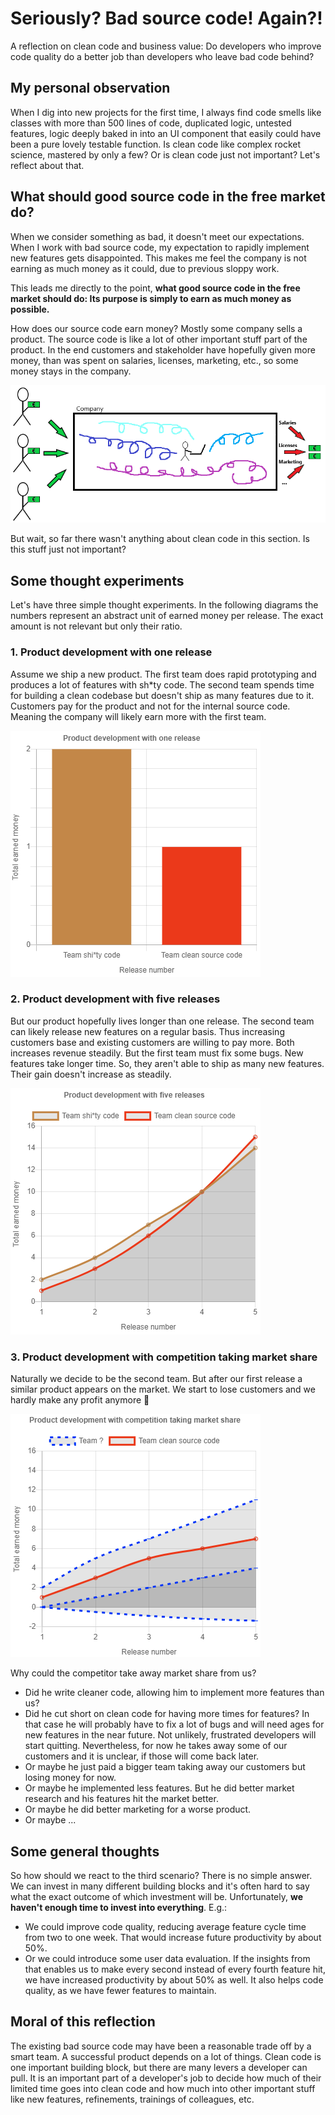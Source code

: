 # Seriously? Bad source code! Again?!

A reflection on clean code and business value: Do developers who improve code quality do a better job than developers who leave bad code behind?

## My personal observation

When I dig into new projects for the first time, I always find code smells like classes with more than 500 lines of code, duplicated logic, untested features, logic deeply baked in into an UI component that easily could have been a pure lovely testable function. Is clean code like complex rocket science, mastered by only a few? Or is clean code just not important? Let's reflect about that.

## What should good source code in the free market do?

When we consider something as bad, it doesn't meet our expectations. When I work with bad source code, my expectation to rapidly implement new features gets disappointed. This makes me feel the company is not earning as much money as it could, due to previous sloppy work.

This leads me directly to the point, **what good source code in the free market should do: Its purpose is simply to earn as much money as possible.**

How does our source code earn money? Mostly some company sells a product. The source code is like a lot of other important stuff part of the product. In the end customers and stakeholder have hopefully given more money, than was spent on salaries, licenses, marketing, etc., so some money stays in the company.

![code2money.png](./code2money.png)

But wait, so far there wasn't anything about clean code in this section. Is this stuff just not important?

## Some thought experiments

Let's have three simple thought experiments. In the following diagrams the numbers represent an abstract unit of earned money per release. The exact amount is not relevant but only their ratio.

### 1. Product development with one release

Assume we ship a new product. The first team does rapid prototyping and produces a lot of features with sh\*ty code. The second team spends time for building a clean codebase but doesn't ship as many features due to it. Customers pay for the product and not for the internal source code. Meaning the company will likely earn more with the first team.

![fstThoughtExperiments.png](./thoughtExperimentCharts/screenshots/fstThoughtExperiments.png)

### 2. Product development with five releases

But our product hopefully lives longer than one release. The second team can likely release new features on a regular basis. Thus increasing customers base and existing customers are willing to pay more. Both increases revenue steadily. But the first team must fix some bugs. New features take longer time. So, they aren't able to ship as many new features. Their gain doesn't increase as steadily.

![sndThoughtExperiments.png](./thoughtExperimentCharts/screenshots/sndThoughtExperiments.png)

### 3. Product development with competition taking market share

Naturally we decide to be the second team. But after our first release a similar product appears on the market. We start to lose customers and we hardly make any profit anymore 🤯 

![thrdThoughtExperiments.png](./thoughtExperimentCharts/screenshots/thrdThoughtExperiments.png)

Why could the competitor take away market share from us?

- Did he write cleaner code, allowing him to implement more features than us?
- Did he cut short on clean code for having more times for features? In that case he will probably have to fix a lot of bugs and will need ages for new features in the near future. Not unlikely, frustrated developers will start quitting. Nevertheless, for now he takes away some of our customers and it is unclear, if those will come back later.
- Or maybe he just paid a bigger team taking away our customers but losing money for now.
- Or maybe he implemented less features. But he did better market research and his features hit the market better.
- Or maybe he did better marketing for a worse product.
- Or maybe ...

## Some general thoughts

So how should we react to the third scenario? There is no simple answer. We can invest in many different building blocks and it's often hard to say what the exact outcome of which investment will be. Unfortunately, **we haven't enough time to invest into everything**. E.g.: 

- We could improve code quality, reducing average feature cycle time from two to one week. That would increase future productivity by about 50%.
- Or we could introduce some user data evaluation. If the insights from that enables us to make every second instead of every fourth feature hit, we have increased productivity by about 50% as well. It also helps code quality, as we have fewer features to maintain.


## Moral of this reflection

The existing bad source code may have been a reasonable trade off by a smart team. A successful product depends on a lot of things. Clean code is one important building block, but there are many levers a developer can pull. It is an important part of a developer's job to decide how much of their limited time goes into clean code and how much into other important stuff like new features, refinements, trainings of colleagues, etc. 
